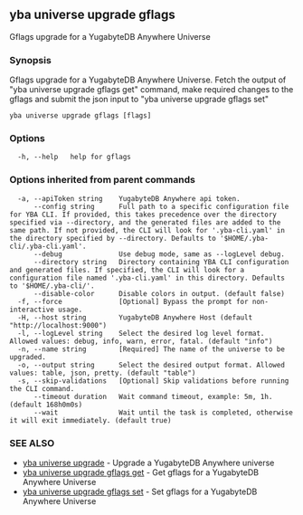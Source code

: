 ## yba universe upgrade gflags

Gflags upgrade for a YugabyteDB Anywhere Universe

### Synopsis

Gflags upgrade for a YugabyteDB Anywhere Universe. Fetch the output of "yba universe upgrade gflags get" command, make required changes to the gflags and submit the json input to "yba universe upgrade gflags set"

```
yba universe upgrade gflags [flags]
```

### Options

```
  -h, --help   help for gflags
```

### Options inherited from parent commands

```
  -a, --apiToken string    YugabyteDB Anywhere api token.
      --config string      Full path to a specific configuration file for YBA CLI. If provided, this takes precedence over the directory specified via --directory, and the generated files are added to the same path. If not provided, the CLI will look for '.yba-cli.yaml' in the directory specified by --directory. Defaults to '$HOME/.yba-cli/.yba-cli.yaml'.
      --debug              Use debug mode, same as --logLevel debug.
      --directory string   Directory containing YBA CLI configuration and generated files. If specified, the CLI will look for a configuration file named '.yba-cli.yaml' in this directory. Defaults to '$HOME/.yba-cli/'.
      --disable-color      Disable colors in output. (default false)
  -f, --force              [Optional] Bypass the prompt for non-interactive usage.
  -H, --host string        YugabyteDB Anywhere Host (default "http://localhost:9000")
  -l, --logLevel string    Select the desired log level format. Allowed values: debug, info, warn, error, fatal. (default "info")
  -n, --name string        [Required] The name of the universe to be upgraded.
  -o, --output string      Select the desired output format. Allowed values: table, json, pretty. (default "table")
  -s, --skip-validations   [Optional] Skip validations before running the CLI command.
      --timeout duration   Wait command timeout, example: 5m, 1h. (default 168h0m0s)
      --wait               Wait until the task is completed, otherwise it will exit immediately. (default true)
```

### SEE ALSO

* [yba universe upgrade](yba_universe_upgrade.md)	 - Upgrade a YugabyteDB Anywhere universe
* [yba universe upgrade gflags get](yba_universe_upgrade_gflags_get.md)	 - Get gflags for a YugabyteDB Anywhere Universe
* [yba universe upgrade gflags set](yba_universe_upgrade_gflags_set.md)	 - Set gflags for a YugabyteDB Anywhere Universe

